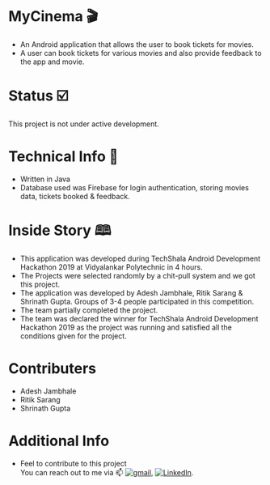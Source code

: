 # MyCinema 🎬
- An Android application that allows the user to book tickets for movies.
- A user can book tickets for various movies and also provide feedback to the app and movie.

# Status ☑️
This project is not under active development.

# Technical Info 🔧
- Written in Java
- Database used was Firebase for login authentication, storing movies data, tickets booked & feedback.

# Inside Story 🕮
- This application was developed during TechShala Android Development Hackathon 2019 at Vidyalankar Polytechnic in 4 hours.
- The Projects were selected randomly by a chit-pull system and we got this project.
- The application was developed by Adesh Jambhale, Ritik Sarang & Shrinath Gupta. Groups of 3-4 people participated in this competition.
- The team partially completed the project.
- The team was declared the winner for TechShala Android Development Hackathon 2019 as the project was running and satisfied all the conditions given for the project.

# Contributers
- Adesh Jambhale
- Ritik Sarang
- Shrinath Gupta

# Additional Info
- Feel to contribute to this project <br>
You can reach out to me via 📫 [![gmail][1.2]][1], [![LinkedIn][2.2]][2].

<!-- Icons -->

[1.2]: https://img.shields.io/badge/Gmail-D14836?style=for-the-badge&logo=gmail&logoColor=white (gmail icon)
[2.2]: https://img.shields.io/badge/LinkedIn-0077B5?style=for-the-badge&logo=linkedin&logoColor=white (LinkedIn icon)

<!-- Links to your social media accounts -->

[1]: mailto:adesh.jambhale20@gmail.com
[2]: https://www.linkedin.com/in/adesh-jambhale-01566b1b6/
